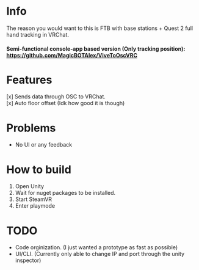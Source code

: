 # Info
The reason you would want to this is FTB with base stations + Quest 2 full hand tracking in VRChat.

#### Semi-functional console-app based version (Only tracking position): https://github.com/MagicBOTAlex/ViveToOscVRC

# Features
[x] Sends data through OSC to VRChat. <br>
[x] Auto floor offset (Idk how good it is though)

# Problems
* No UI or any feedback

# How to build
1. Open Unity <br>
2. Wait for nuget packages to be installed. <br>
3. Start SteamVR <br>
4. Enter playmode

# TODO
* Code orginization. (I just wanted a prototype as fast as possible)
* UI/CLI. (Currently only able to change IP and port through the unity inspector)
